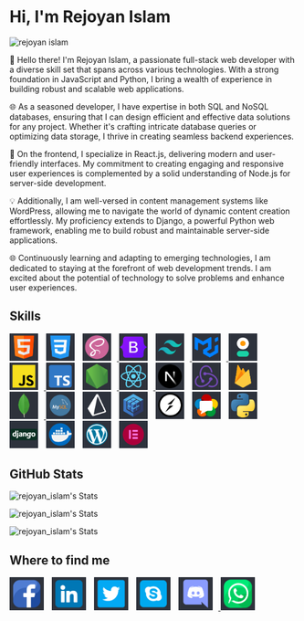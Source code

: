 <h1>Hi, I'm Rejoyan Islam</h1>

<p align="left"> <img src="https://komarev.com/ghpvc/?username=RejoyanIslam&label=Profile%20views&color=0e75b6&style=flat" alt="rejoyan islam" /> </p>

<!-- batch -->
<!-- ![JavaScript](https://img.shields.io/badge/JavaScript-F7DF1E?style=flat-square&logo=javascript&logoColor=black)
![Javascript](https://img.shields.io/badge/Javascript-F0DB4F?labelColor=2e333c&logo=javascript&logoColor=F0DB4F)

-->

<!-- ## Current Overview

 <ul>
  <li>Quick learner</li>
  <li>Friendly</li>
  <li>Dedicated</li>
</ul> -->

👋 Hello there! I'm Rejoyan Islam, a passionate full-stack web developer with a diverse skill set that spans across various technologies. With a strong foundation in JavaScript and Python, I bring a wealth of experience in building robust and scalable web applications.

🌐 As a seasoned developer, I have expertise in both SQL and NoSQL databases, ensuring that I can design efficient and effective data solutions for any project. Whether it's crafting intricate database queries or optimizing data storage, I thrive in creating seamless backend experiences.

🚀 On the frontend, I specialize in React.js, delivering modern and user-friendly interfaces. My commitment to creating engaging and responsive user experiences is complemented by a solid understanding of Node.js for server-side development.

💡 Additionally, I am well-versed in content management systems like WordPress, allowing me to navigate the world of dynamic content creation effortlessly. My proficiency extends to Django, a powerful Python web framework, enabling me to build robust and maintainable server-side applications.

🌐 Continuously learning and adapting to emerging technologies, I am dedicated to staying at the forefront of web development trends. I am excited about the potential of technology to solve problems and enhance user experiences.

## Skills

<p align="left">
      <a href="https://www.w3.org/html/"><img src='./images/HTML.png'  width="50px" style="padding-right: 10px;"   alt='html' title='HTML'/></a>
      <a href="https://www.w3.org/Style/CSS/"> <img src="./images/css.png"  width="50px" alt='css' style="padding-right: 10px;"   title='CSS' /></a>
      <a href="https://sass-lang.com/"><img src="./images/sass.png"  width="50px"  style="padding-right: 10px;"  alt='sass' title='SASS'/> </a>
      <a href="https://getbootstrap.com/"> <img src="./images/bootstrap.png" width="50px"  style="padding-right: 10px;"   alt='bootstrap' title='BootStrap' /></a>
      <a href="https://tailwindcss.com/"><img src="./images/tailwind.png" width="50px"  style="padding-right: 10px;"   alt='tailwind css' title='Tailwind CSS'/> </a>
      <a href="https://mui.com/"><img src="./images/mui.png" width="50px"  style="padding-right: 10px;"   alt='material ui' title='Material UI' /> </a>
      <a href="https://daisyui.com/"> <img src="./images/daisyui.png"  width="50px"  style="padding-right: 10px;"  alt='daisyui' title='DaisyUI'/></a>
      <a href="https://developer.mozilla.org/en-US/docs/Web/JavaScript"><img src="./images/js.png"  width="50px"  style="padding-right: 10px;"  alt='js' title='JavaScript'/> </a>
      <a href="https://www.typescriptlang.org/"> <img src="./images/ts.png"  width="50px"  style="padding-right: 10px;"  alt='redux' title='TypeScript'/></a>
      <a href="https://nodejs.org/en/"><img src="./images/node.png" width="50px"  style="padding-right: 10px;"   alt='node js' title='Node JS'/> </a>
      <a href="https://react.dev/"><img src="./images/react.png" width="50px"  style="padding-right: 10px;"   alt='react js' title='React JS' /> </a>
      <a href="https://nextjs.org/"> <img src="./images/nextjs.png"  width="50px" style="padding-right: 10px;"   alt='nextJs' title='NextJS'/></a>
      <a href="https://redux.js.org/"> <img src="./images/redux.png"  width="50px" style="padding-right: 10px;"   alt='redux' title='Redux'/></a>
      <a href="https://firebase.google.com/"><img src="./images/firebase.png" width="50px"  style="padding-right: 10px;"   alt='firebase' title='Firebase' /> </a>
      <a href="https://www.mongodb.com/"><img src="./images/mongo.png"  width="50px" style="padding-right: 10px;"   alt='mongodb' title='MongoDB'/> </a>
      <a href="https://www.mysql.com/"> <img src="./images/mysql.png"  width="50px"  style="padding-right: 10px;"  alt='mysql' title='MySQL'/></a>
      <a href="https://www.prisma.io/"> <img src="./images/prisma.png"  width="50px"  style="padding-right: 10px;"  alt='primsa' title='Prisma'/></a>
      <a href="https://sequelize.org/"> <img src="./images/sequelize.png"  width="50px"  style="padding-right: 10px;"  alt='sequelize' title='Sequelize'/></a>
      <a href="https://socket.io/"> <img src="./images/socketIo.png"  width="50px"  style="padding-right: 10px;"  alt='socketio' title='SocketIO'/></a>
      <a href="https://webrtc.org/"> <img src="./images/webrtc.png"  width="50px"  style="padding-right: 10px;"  alt='webrtc' title='WebRTC'/></a>
      <a href="https://www.python.org/"> <img src="./images/python.png"  width="50px"  style="padding-right: 10px;"  alt='redux' title='Python'/></a>
      <a href="https://www.djangoproject.com/"> <img src="./images/django.png"  width="50px"  style="padding-right: 10px;"  alt='django' title='Django'/></a>
      <a href="https://www.docker.com/"> <img src="./images/docker.png"  width="50px"  style="padding-right: 10px;"  alt='docker' title='Docker'/></a>
      <a href="https://wordpress.org"> <img src="./images/wordpress.png"  width="50px"  style="padding-right: 10px;"  alt='wordpress' title='WordPress'/></a>
      <a href="https://elementor.com/"> <img src="./images/elementor.png"  width="50px"  style="padding-right: 10px;"  alt='elementor' title='Elementor'/></a>

</p>

## GitHub Stats

![rejoyan_islam's Stats](https://github-readme-stats.vercel.app/api/top-langs?username=RejoyanIslam&show_icons=true&locale=en&layout=compact&theme=aura)

![rejoyan_islam's Stats](https://github-readme-stats.vercel.app/api?username=RejoyanIslam&show_icons=true&locale=en&theme=aura)

![rejoyan_islam's Stats](https://github-readme-streak-stats.herokuapp.com/?user=RejoyanIslam&theme=aura)

## Where to find me

<p align="left">
<a href="https://www.facebook.com/rej0yanislam/"><img src="./images/banner/fb.png" style="padding-right: 10px;"   width="60px" alt="facebook" title="Facebook"></a>
<a href="https://www.linkedin.com/in/rej0yanislam/"><img src="./images/banner/linkedin.png" style="padding-right: 10px;"  width="60px" alt="linkedIn" title="LinkedIn"></a>
<a href="https://twitter.com/rej0yanislam"><img src="./images/banner/twitter.png" style="padding-right: 10px;display:inline;"  width="60px" alt="twitter" title="Twitter"></a>
<a href="https://join.skype.com/invite/puxgViZihWnh"><img src="./images/banner/skype.png" style="padding-right: 10px;display:inline;"  width="60px" alt="skype" title="Skype"></a>
<a href="https://discord.com/users/788296371991478312"><img src="./images/banner/discord.png" style="padding-right: 10px;display:inline;"  width="60px" alt="skype" title="Discord"> </a>
<span href="tel:+8801568816822" target="_blank" ><img src="./images/banner/whatsapp.png" style="padding-right: 10px;display:inline;" width="60px" alt="whatsApp" title="+8801568816822"></span>
</p>
